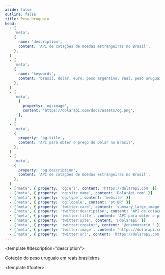 ```yaml
---
aside: false
outline: false
title: Peso Uruguaio
head:
  - [
    'meta',
    {
      name: 'description',
      content: 'API de cotações de moedas estrangeiras no Brasil',
    },
  ]
  - [
    'meta',
    {
      name: 'keywords',
      content: 'brasil, dolar, euro, peso argentino, real, peso uruguaio, peso chileno, dolar api, dolar api brasil',
    },
  ]
  - [
    'meta',
      {
        property: 'og:image',
        content: 'https://dolarapi.com/docs/assets/og.png',
      },
    ]
  - [
    'meta',
    {
      property: 'og:title',
      content: 'API para obter o preço do Dólar no Brasil',
    },
  ]
  - [
    'meta',
    {
      property: 'og:description',
      content: 'API de cotações de moedas estrangeiras no Brasil',
    },
  ]
  - ['meta', { property: 'og:url', content: 'https://dolarapi.com' }]
  - ['meta', { property: 'og:site_name', content: 'DolarApi.com' }]
  - ['meta', { property: 'og:type', content: 'website' }]
  - ['meta', { property: 'og:locale', content: 'pt_BR' }]
  - ['meta', { property: 'twitter:card', content: 'summary_large_image' }]
  - ['meta', { property: 'twitter:description', content: 'API de cotações de moedas estrangeiras no Brasil' }]
  - ['meta', { property: 'twitter:title', content: 'API para obter o preço do Dólar no Brasil' }]
  - ['meta', { property: 'twitter:site', content: '@dolarapi' }]
  - ['meta', { property: 'twitter:creator', content: '@enzonotario_' }]
  - ['meta', { property: 'twitter:image', content: 'https://dolarapi.com/docs/assets/og.png' }]
  - ['meta', { property: 'twitter:url', content: 'https://dolarapi.com' }]
---
```


<script setup>
import { setRegionForSidebar } from '../../.vitepress/sidebar/sidebar.utils.js'

const spec = setRegionForSidebar('br')
</script>

<OAOperation :spec="spec" operationId="get-uyu-brl" :hide-branding="false">

<template #description="description">

Cotação do peso uruguaio em reais brasileiros

</template>

<template #footer>

<!--@include: ./parts/get-uyu-brl-footer.md -->

</template>

</OAOperation>
